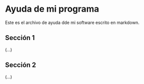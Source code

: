 # Ayuda de mi programa

Este es el archivo de ayuda dde mi software escrito en markdown.

## Sección 1

(...)

## Sección 2

(...)
